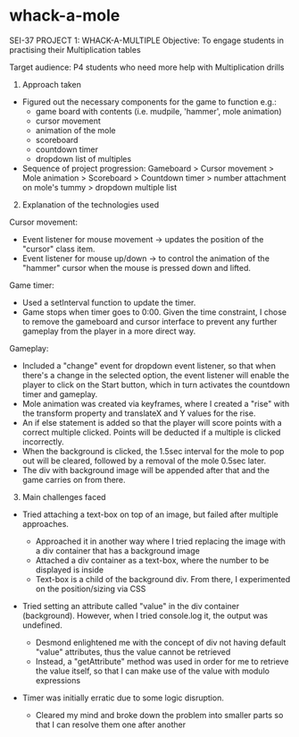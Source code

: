 # whack-a-mole
 SEI-37 PROJECT 1: WHACK-A-MULTIPLE
Objective: To engage students in practising their Multiplication tables

Target audience: P4 students who need more help with Multiplication drills

1. Approach taken
- Figured out the necessary components for the game to function e.g.:
    - game board with contents (i.e. mudpile, 'hammer', mole animation)
    - cursor movement
    - animation of the mole
    - scoreboard
    - countdown timer
    - dropdown list of multiples
- Sequence of project progression: Gameboard > Cursor movement > Mole animation > Scoreboard > Countdown timer > number attachment on mole's tummy > dropdown multiple list

2. Explanation of the technologies used

Cursor movement: 
- Event listener for mouse movement -> updates the position of the "cursor" class item.
- Event listener for mouse up/down -> to control the animation of the "hammer" cursor when the mouse is pressed down and lifted.

Game timer:
- Used a setInterval function to update the timer.
- Game stops when timer goes to 0:00. Given the time constraint, I chose to remove the gameboard and cursor interface to prevent any further gameplay from the player in a more direct way.

Gameplay:
- Included a "change" event for dropdown event listener, so that when there's a change in the selected option, the event listener will enable the player to click on the Start button, which in turn activates the countdown timer and gameplay.
- Mole animation was created via keyframes, where I created a "rise" with the transform property and translateX and Y values for the rise.
- An if else statement is added so that the player will score points with a correct multiple clicked. Points will be deducted if a multiple is clicked incorrectly.
- When the background is clicked, the 1.5sec interval for the mole to pop out will be cleared, followed by a removal of the mole 0.5sec later. 
- The div with background image will be appended after that and the game carries on from there.

3. Main challenges faced
- Tried attaching a text-box on top of an image, but failed after multiple approaches.
    - Approached it in another way where I tried replacing the image with a div container that has a background image 
    - Attached a div container as a text-box, where the number to be displayed is inside
    - Text-box is a child of the background div. From there, I experimented on the position/sizing via CSS

- Tried setting an attribute called "value" in the div container (background). However, when I tried console.log it, the output was undefined.
    - Desmond enlightened me with the concept of div not having default "value" attributes, thus the value cannot be retrieved
    - Instead, a "getAttribute" method was used in order for me to retrieve the value itself, so that I can make use of the value with modulo expressions

- Timer was initially erratic due to some logic disruption. 
    - Cleared my mind and broke down the problem into smaller parts so that I can resolve them one after another



